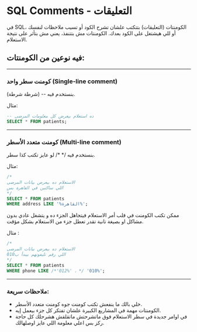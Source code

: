 # SQL Comments - التعليقات

في SQL، الكومنتات (التعليقات) بتتكتب علشان تشرح الكود أو تسيب ملاحظات لنفسك أو للي هيشتغل على الكود بعدك. الكومنتات مش بتتنفذ، يعني مش بتأثر على نتيجة الاستعلام.



## فيه نوعين من الكومنتات:

---

### كومنت سطر واحد (Single-line comment)

بنستخدم فيه -- (شرطة شرطة).

مثال:
```sql
-- ده استعلام بيعرض كل معلومات المرضى
SELECT * FROM patients;
```


---

### كومنت متعدد الأسطر (Multi-line comment)

بنستخدم فيه /* */ لو عايز تكتب كذا سطر.

مثال:
```sql
/*
الاستعلام ده بيعرض بيانات المرضى
اللي ساكنين في القاهرة بس
*/
SELECT * FROM patients
WHERE address LIKE '%القاهرة%';
```

ممكن تكتب الكومنت في قلب أمر الاستعلام فيتجاهل الجزء ده و يتشغل عادي بدون مشاكل او بصيغة تانية تقدر تعطل جزء من الاستعلام بشكل مؤقت.

مثال : 
```sql
/*
الاستعلام ده بيعرض بيانات المرضى
اللي رقم تليفونهم بيبدأ ب010 
*/
SELECT * FROM patients
WHERE phone LIKE /*'012%' ، */ '010%';
```


---
### ملاحظات سريعة:

- خلي بالك ما ينفعش تكتب كومنت جوه كومنت متعدد الأسطر.
- الكومنتات مهمة في المشاريع الكبيرة علشان تفتكر كل جزء بيعمل إيه.
- في اوامر جديدة في سطر الاستعلام فوق ماتشرحتش ماتقلقش هشرحلك كل حاجة ركز بس اعلي معلومة اللي عايز اوصلهالك.